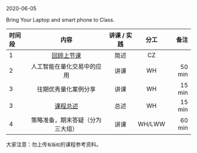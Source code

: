 2020-06-05

Bring Your Laptop and smart phone to Class. 


|  时间段  |  内容    | 讲课 / 实践     |  分工  |备注       |
| :---    |   :----:    |   :----:    |    :----:    |       ---: |
|    1    | [回顾上节课](../WW15/WW15-Plan.md)    |  简述   |   CZ     |       |
|    2    |  人工智能在量化交易中的应用    |  讲课     |  WH  |    50 min   |
|    3    |  往期优秀量化案例分享 |   讲课  |   WH    |  15 min     |
|    3    |  [课程总述]() |   总述  |   WH    |   15 min   |
|    4    |  策略准备，期末答疑（分为三大组）    |  讲课     |  WH/LWW  |   60 min   |



大家注意：勿上传``有版权``的课程参考资料。
